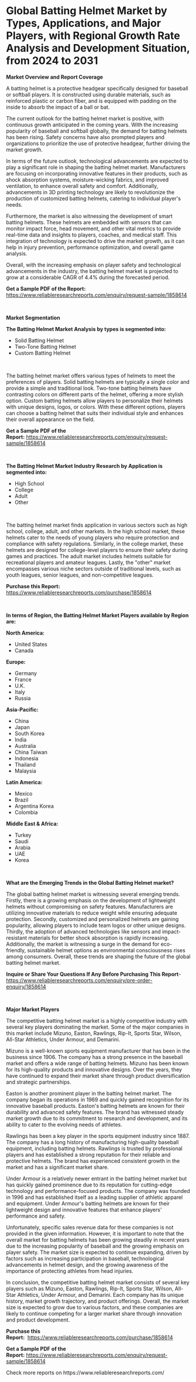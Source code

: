 <p><h1>Global Batting Helmet Market by Types, Applications, and Major Players, with Regional Growth Rate Analysis and Development Situation, from 2024 to 2031</h1></p><p><strong>Market Overview and Report Coverage</strong></p>
<p><p>A batting helmet is a protective headgear specifically designed for baseball or softball players. It is constructed using durable materials, such as reinforced plastic or carbon fiber, and is equipped with padding on the inside to absorb the impact of a ball or bat.</p><p>The current outlook for the batting helmet market is positive, with continuous growth anticipated in the coming years. With the increasing popularity of baseball and softball globally, the demand for batting helmets has been rising. Safety concerns have also prompted players and organizations to prioritize the use of protective headgear, further driving the market growth.</p><p>In terms of the future outlook, technological advancements are expected to play a significant role in shaping the batting helmet market. Manufacturers are focusing on incorporating innovative features in their products, such as shock absorption systems, moisture-wicking fabrics, and improved ventilation, to enhance overall safety and comfort. Additionally, advancements in 3D printing technology are likely to revolutionize the production of customized batting helmets, catering to individual player's needs.</p><p>Furthermore, the market is also witnessing the development of smart batting helmets. These helmets are embedded with sensors that can monitor impact force, head movement, and other vital metrics to provide real-time data and insights to players, coaches, and medical staff. This integration of technology is expected to drive the market growth, as it can help in injury prevention, performance optimization, and overall game analysis.</p><p>Overall, with the increasing emphasis on player safety and technological advancements in the industry, the batting helmet market is projected to grow at a considerable CAGR of 4.4% during the forecasted period.</p></p>
<p><strong>Get a Sample PDF of the Report:</strong> <a href="https://www.reliableresearchreports.com/enquiry/request-sample/1858614">https://www.reliableresearchreports.com/enquiry/request-sample/1858614</a></p>
<p>&nbsp;</p>
<p><strong>Market Segmentation</strong></p>
<p><strong>The Batting Helmet Market Analysis by types is segmented into:</strong></p>
<p><ul><li>Solid Batting Helmet</li><li>Two-Tone Batting Helmet</li><li>Custom Batting Helmet</li></ul></p>
<p>&nbsp;</p>
<p><p>The batting helmet market offers various types of helmets to meet the preferences of players. Solid batting helmets are typically a single color and provide a simple and traditional look. Two-tone batting helmets have contrasting colors on different parts of the helmet, offering a more stylish option. Custom batting helmets allow players to personalize their helmets with unique designs, logos, or colors. With these different options, players can choose a batting helmet that suits their individual style and enhances their overall appearance on the field.</p></p>
<p><strong>Get a Sample PDF of the Report:</strong>&nbsp;<a href="https://www.reliableresearchreports.com/enquiry/request-sample/1858614">https://www.reliableresearchreports.com/enquiry/request-sample/1858614</a></p>
<p>&nbsp;</p>
<p><strong>The Batting Helmet Market Industry Research by Application is segmented into:</strong></p>
<p><ul><li>High School</li><li>College</li><li>Adult</li><li>Other</li></ul></p>
<p>&nbsp;</p>
<p><p>The batting helmet market finds application in various sectors such as high school, college, adult, and other markets. In the high school market, these helmets cater to the needs of young players who require protection and compliance with safety regulations. Similarly, in the college market, these helmets are designed for college-level players to ensure their safety during games and practices. The adult market includes helmets suitable for recreational players and amateur leagues. Lastly, the "other" market encompasses various niche sectors outside of traditional levels, such as youth leagues, senior leagues, and non-competitive leagues.</p></p>
<p><strong>Purchase this Report:</strong>&nbsp; <a href="https://www.reliableresearchreports.com/purchase/1858614">https://www.reliableresearchreports.com/purchase/1858614</a></p>
<p>&nbsp;</p>
<p><strong>In terms of Region, the Batting Helmet Market Players available by Region are:</strong></p>
<p>
    <p> <strong> North America: </strong>
        <ul>
            <li>United States</li>
            <li>Canada</li>
        </ul>
        </p> 
    <p> <strong> Europe: </strong>
        <ul>
            <li>Germany</li>
            <li>France</li>
            <li>U.K.</li>
            <li>Italy</li>
            <li>Russia</li>
        </ul>
        </p> 
    <p> <strong> Asia-Pacific: </strong>
        <ul>
            <li>China</li>
            <li>Japan</li>
            <li>South Korea</li>
            <li>India</li>
            <li>Australia</li>
            <li>China Taiwan</li>
            <li>Indonesia</li>
            <li>Thailand</li>
            <li>Malaysia</li>
        </ul>
        </p> 
    <p> <strong> Latin America: </strong>
        <ul>
            <li>Mexico</li>
            <li>Brazil</li>
            <li>Argentina Korea</li>
            <li>Colombia</li>
        </ul>
        </p> 
    <p> <strong> Middle East & Africa: </strong>
        <ul>
            <li>Turkey</li>
            <li>Saudi</li>
            <li>Arabia</li>
            <li>UAE</li>
            <li>Korea</li>
        </ul>
    </p>
    </p>
<p>&nbsp;</p>
<p><strong>What are the Emerging Trends in the Global Batting Helmet market?</strong></p>
<p><p>The global batting helmet market is witnessing several emerging trends. Firstly, there is a growing emphasis on the development of lightweight helmets without compromising on safety features. Manufacturers are utilizing innovative materials to reduce weight while ensuring adequate protection. Secondly, customized and personalized helmets are gaining popularity, allowing players to include team logos or other unique designs. Thirdly, the adoption of advanced technologies like sensors and impact-resistant materials for better shock absorption is rapidly increasing. Additionally, the market is witnessing a surge in the demand for eco-friendly, sustainable helmet options as environmental consciousness rises among consumers. Overall, these trends are shaping the future of the global batting helmet market.</p></p>
<p><strong>Inquire or Share Your Questions If Any Before Purchasing This Report</strong>- <a href="https://www.reliableresearchreports.com/enquiry/pre-order-enquiry/1858614">https://www.reliableresearchreports.com/enquiry/pre-order-enquiry/1858614</a></p>
<p>&nbsp;</p>
<p><strong>Major Market Players</strong></p>
<p><p>The competitive batting helmet market is a highly competitive industry with several key players dominating the market. Some of the major companies in this market include Mizuno, Easton, Rawlings, Rip-It, Sports Star, Wilson, All-Star Athletics, Under Armour, and Demarini. </p><p>Mizuno is a well-known sports equipment manufacturer that has been in the business since 1906. The company has a strong presence in the baseball market and offers a wide range of batting helmets. Mizuno has been known for its high-quality products and innovative designs. Over the years, they have continued to expand their market share through product diversification and strategic partnerships.</p><p>Easton is another prominent player in the batting helmet market. The company began its operations in 1969 and quickly gained recognition for its innovative baseball products. Easton's batting helmets are known for their durability and advanced safety features. The brand has witnessed steady market growth due to its commitment to research and development, and its ability to cater to the evolving needs of athletes.</p><p>Rawlings has been a key player in the sports equipment industry since 1887. The company has a long history of manufacturing high-quality baseball equipment, including batting helmets. Rawlings is trusted by professional players and has established a strong reputation for their reliable and protective helmets. The brand has experienced consistent growth in the market and has a significant market share.</p><p>Under Armour is a relatively newer entrant in the batting helmet market but has quickly gained prominence due to its reputation for cutting-edge technology and performance-focused products. The company was founded in 1996 and has established itself as a leading supplier of athletic apparel and equipment. Under Armour's batting helmets are known for their lightweight design and innovative features that enhance players' performance and safety.</p><p>Unfortunately, specific sales revenue data for these companies is not provided in the given information. However, it is important to note that the overall market for batting helmets has been growing steadily in recent years due to the increasing popularity of baseball and the growing emphasis on player safety. The market size is expected to continue expanding, driven by factors such as increasing participation in baseball, technological advancements in helmet design, and the growing awareness of the importance of protecting athletes from head injuries.</p><p>In conclusion, the competitive batting helmet market consists of several key players such as Mizuno, Easton, Rawlings, Rip-It, Sports Star, Wilson, All-Star Athletics, Under Armour, and Demarini. Each company has its unique history, market growth trajectory, and product offerings. Overall, the market size is expected to grow due to various factors, and these companies are likely to continue competing for a larger market share through innovation and product development.</p></p>
<p><strong>Purchase this Report:</strong>&nbsp;&nbsp;<a href="https://www.reliableresearchreports.com/purchase/1858614">https://www.reliableresearchreports.com/purchase/1858614</a></p>
<p></p>
<p><strong>Get a Sample PDF of the Report:</strong>&nbsp;<a href="https://www.reliableresearchreports.com/enquiry/request-sample/1858614">https://www.reliableresearchreports.com/enquiry/request-sample/1858614</a></p>
<p>Check more reports on https://www.reliableresearchreports.com/</p>